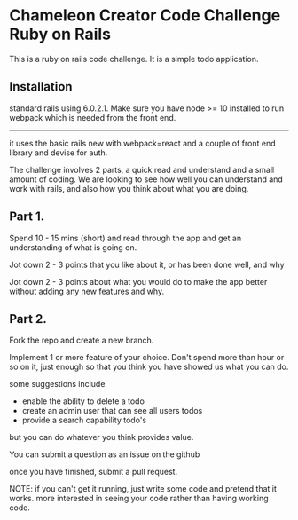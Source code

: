 # Chameleon Creator Code Challenge Ruby on Rails 

This is a ruby on rails code challenge. It is a simple todo application. 

## Installation

standard rails using 6.0.2.1. Make sure you have node >= 10 installed to run webpack which is needed from 
the front end.

---

it uses the basic rails new with webpack=react and a couple of front end library and devise for auth.

The challenge involves 2 parts, a quick read and understand and a small amount of coding. We are looking 
to see how well you can understand and work with rails, and also how you think about what you are doing.

## Part 1. 

Spend 10 - 15 mins (short) and read through the app and get an understanding of what is going on. 

Jot down 2 - 3 points that you like about it, or has been done well, and why

Jot down 2 - 3 points about what you would do to make the app better without adding any new features and why. 

## Part 2. 

Fork the repo and create a new branch. 

Implement 1 or more feature of your choice. Don't spend more than hour or so on it, 
just enough so that you think you have showed us what you can do. 

some suggestions include

- enable the ability to delete a todo
- create an admin user that can see all users todos 
- provide a search capability todo's

but you can do whatever you think provides value. 

You can submit a question as an issue on the github

once you have finished, submit a pull request. 

NOTE: if you can't get it running, just write some code and pretend that it works. 
more interested in seeing your code rather than having working code. 